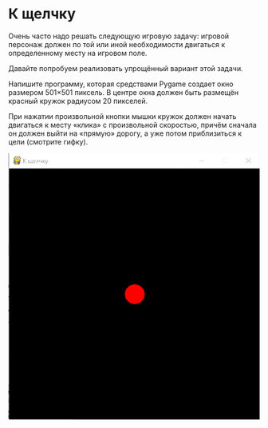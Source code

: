 # К щелчку
Очень часто надо решать следующую игровую задачу: игровой персонаж должен по той или иной необходимости двигаться к определенному месту на игровом поле.

Давайте попробуем реализовать упрощённый вариант этой задачи.

Напишите программу, которая средствами Pygame создает окно размером 501×501 пиксель. В центре окна должен быть размещён красный кружок радиусом 20 пикселей.

При нажатии произвольной кнопки мышки кружок должен начать двигаться к месту «клика» с произвольной скоростью, причём сначала он должен выйти на «прямую» дорогу, а уже потом приблизиться к цели (смотрите гифку).

![](kshhelchku.gif)